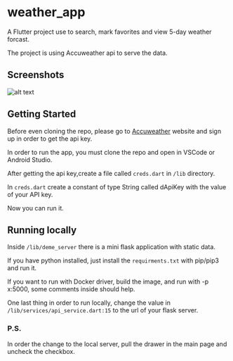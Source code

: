 # weather_app

A Flutter project use to search, mark favorites and view 5-day weather forcast.

The project is using Accuweather api to serve the data.

## Screenshots

![alt text](https://github.com/hajajmaor/maor-hajaj-12-02-2021/blob/master/assets/screenshots/default.jpg")


## Getting Started

Before even cloning the repo, please go to [Accuweather](https://www.accuweather.com/) website and sign up in order to get the api key.

In order to run the app, you must clone the repo and open in VSCode or Android Studio.

After getting the api key,create a file called `creds.dart` in `/lib` directory.

In `creds.dart` create a constant of type String called dApiKey with the value of your API key.

Now you can run it.

## Running locally

Inside `/lib/deme_server` there is a mini flask application with static data.

If you have python installed, just install the `requirments.txt` with pip/pip3 and run it.

If you want to run with Docker driver, build the image, and run with -p x:5000, some comments inside should help.

One last thing in order to run locally,
change the value in `/lib/services/api_service.dart:15` to the url of your flask server.

### P.S.

In order the change to the local server, pull the drawer in the main page and uncheck the checkbox.
